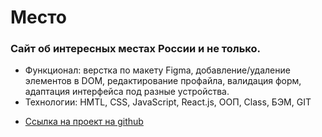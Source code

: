 # Место
### Сайт об интересных местах России и не только. 
- Функционал: верстка по макету Figma, добавление/удаление элементов в DOM, редактирование профайла, валидация форм, адаптация интерфейса под разные устройства.
- Технологии: HMTL, CSS, JavaScript, React.js, ООП, Class, БЭМ, GIT

* [Ссылка на проект на github](https://nefedov98.github.io/mesto/index.html)
